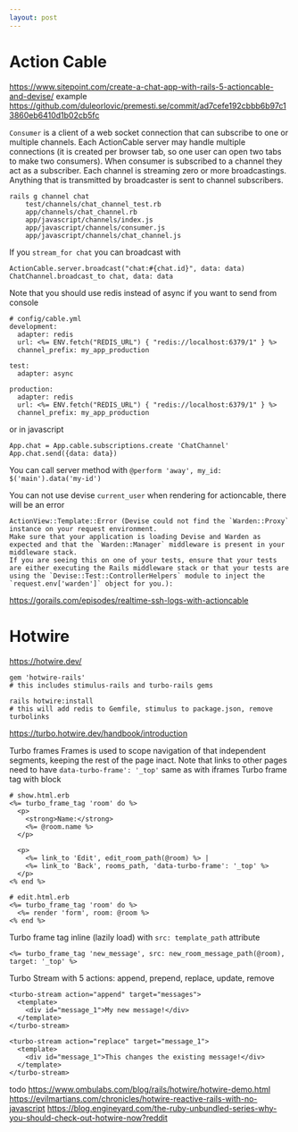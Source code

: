```yaml
---
layout: post
---
```


# Action Cable

https://www.sitepoint.com/create-a-chat-app-with-rails-5-actioncable-and-devise/
example
https://github.com/duleorlovic/premesti.se/commit/ad7cefe192cbbb6b97c13860eb6410d1b02cb5fc

`Consumer` is a client of a web socket connection that can subscribe to one or
multiple channels. Each ActionCable server may handle multiple connections (it
is created per browser tab, so one user can open two tabs to make two
consumers). When consumer is subscribed to a channel they act as a subscriber.
Each channel is streaming zero or more broadcastings. Anything that is
transmitted by broadcaster is sent to channel subscribers.

~~~
rails g channel chat
    test/channels/chat_channel_test.rb
    app/channels/chat_channel.rb
    app/javascript/channels/index.js
    app/javascript/channels/consumer.js
    app/javascript/channels/chat_channel.js
~~~

If you `stream_for chat` you can broadcast with

~~~
ActionCable.server.broadcast("chat:#{chat.id}", data: data)
ChatChannel.broadcast_to chat, data: data
~~~

Note that you should use redis instead of async if you want to send from console
```
# config/cable.yml
development:
  adapter: redis
  url: <%= ENV.fetch("REDIS_URL") { "redis://localhost:6379/1" } %>
  channel_prefix: my_app_production

test:
  adapter: async

production:
  adapter: redis
  url: <%= ENV.fetch("REDIS_URL") { "redis://localhost:6379/1" } %>
  channel_prefix: my_app_production
```

or in javascript

~~~
App.chat = App.cable.subscriptions.create 'ChatChannel'
App.chat.send({data: data})
~~~

You can call server method with `@perform 'away', my_id:
$('main').data('my-id')`

You can not use devise `current_user` when rendering for actioncable, there will
be an error

~~~
ActionView::Template::Error (Devise could not find the `Warden::Proxy` instance on your request environment.
Make sure that your application is loading Devise and Warden as expected and that the `Warden::Manager` middleware is present in your middleware stack.
If you are seeing this on one of your tests, ensure that your tests are either executing the Rails middleware stack or that your tests are using the `Devise::Test::ControllerHelpers` module to inject the `request.env['warden']` object for you.):
~~~

https://gorails.com/episodes/realtime-ssh-logs-with-actioncable

# Hotwire

https://hotwire.dev/

```
gem 'hotwire-rails'
# this includes stimulus-rails and turbo-rails gems

rails hotwire:install
# this will add redis to Gemfile, stimulus to package.json, remove turbolinks
```

https://turbo.hotwire.dev/handbook/introduction

Turbo frames
Frames is used to scope navigation of that independent segments, keeping the
rest of the page inact. Note that links to other pages need to have
`data-turbo-frame': '_top'` same as with iframes
Turbo frame tag with block
  ```
  # show.html.erb
  <%= turbo_frame_tag 'room' do %>
    <p>
      <strong>Name:</strong>
      <%= @room.name %>
    </p>

    <p>
      <%= link_to 'Edit', edit_room_path(@room) %> |
      <%= link_to 'Back', rooms_path, 'data-turbo-frame': '_top' %>
    </p>
  <% end %>

  # edit.html.erb
  <%= turbo_frame_tag 'room' do %>
    <%= render 'form', room: @room %>
  <% end %>
  ```

Turbo frame tag inline (lazily load) with `src: template_path` attribute
```
<%= turbo_frame_tag 'new_message', src: new_room_message_path(@room), target: '_top' %>
```

Turbo Stream with 5 actions: append, prepend, replace, update, remove

```
<turbo-stream action="append" target="messages">
  <template>
    <div id="message_1">My new message!</div>
  </template>
</turbo-stream>

<turbo-stream action="replace" target="message_1">
  <template>
    <div id="message_1">This changes the existing message!</div>
  </template>
</turbo-stream>
```

todo https://www.ombulabs.com/blog/rails/hotwire/hotwire-demo.html
https://evilmartians.com/chronicles/hotwire-reactive-rails-with-no-javascript
https://blog.engineyard.com/the-ruby-unbundled-series-why-you-should-check-out-hotwire-now?reddit
